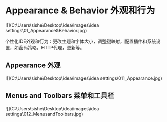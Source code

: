 # Appearance & Behavior 外观和行为



![](C:\Users\sishe\Desktop\idea\images\idea settings\01_Appearance&Behavior.jpg)

个性化IDE外观和行为：更改主题和字体大小，调整键映射，配置插件和系统设置，如密码策略，HTTP代理，更新等。

## Appearance 外观

![](C:\Users\sishe\Desktop\idea\images\idea settings\011_Appearance.jpg)

## Menus and Toolbars 菜单和工具栏

![](C:\Users\sishe\Desktop\idea\images\idea settings\012_MenusandToolbars.jpg)